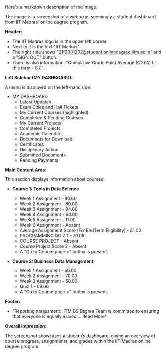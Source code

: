 Here's a markdown description of the image:

The image is a screenshot of a webpage, seemingly a student dashboard from IIT Madras' online degree program.

**Header:**

*   The IIT Madras logo is in the upper left corner.
*   Next to it is the text "IIT Madras".
*   The right side shows "21f2001202@student.onlinedegree.iitm.ac.in" and a "SIGN OUT" button.
*   There is also information: "Cumulative Grade Point Average (CGPA) till this term - 8.0".

**Left Sidebar (MY DASHBOARD):**

A menu is displayed on the left-hand side:

*   MY DASHBOARD
    *   Latest Updates
    *   Exam Cities and Hall Tickets
    *   My Current Courses (highlighted)
    *   Completed & Pending Courses
    *   My Current Projects
    *   Completed Projects
    *   Academic Calendar
    *   Documents for Download
    *   Certificates
    *   Disciplinary Action
    *   Submitted Documents
    *   Pending Payments

**Main Content Area:**

This section displays information about courses:

*   **Course 1: Tools in Data Science**
    *   Week 1 Assignment - 90.00
    *   Week 2 Assignment - 60.00
    *   Week 3 Assignment - 94.00
    *   Week 4 Assignment - 60.00
    *   Week 5 Assignment - 11.00
    *   Week 6 Assignment - Absent
    *   Average Assignment Score (For EndTerm Eligibility) - 81.00
    *   PROGRAMMING QUIZ 1 - 70.00
    *   COURSE PROJECT - Absent
    *   Course Project Score 2 - Absent
    *   A "Go to Course page >" button is present.

*   **Course 2: Business Data Management**
    *   Week 1 Assignment - 50.00
    *   Week 2 Assignment - 70.00
    *   Week 3 Assignment - 50.00
    *   Quiz 1 - 69.00
    *   A "Go to Course page >" button is present.

**Footer:**

*   "Reporting harassment: IITM BS Degree Team is committed to ensuring that everyone is equally valued.... Read More"

**Overall Impression:**

The screenshot showcases a student's dashboard, giving an overview of course progress, assignments, and grades within the IIT Madras online degree program.
